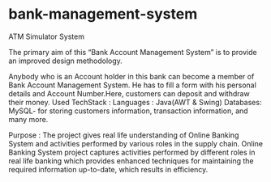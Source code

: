 # bank-management-system
ATM Simulator System

The primary aim of this “Bank Account Management System” is to provide an improved design methodology.

Anybody who is an Account holder in this bank can become a member of Bank Account Management System. 
He has to fill a form with his personal details and Account Number.Here, customers can deposit and withdraw their money.
Used TechStack :
Languages : Java(AWT & Swing)
Databases: MySQL- for storing customers information, transaction information, and many more.

Purpose : The project gives real life understanding of Online Banking System and activities performed by various roles in the supply chain. Online Banking System project captures activities performed by different roles in real life banking which provides enhanced techniques for maintaining the required information up-to-date, which results in efficiency.


